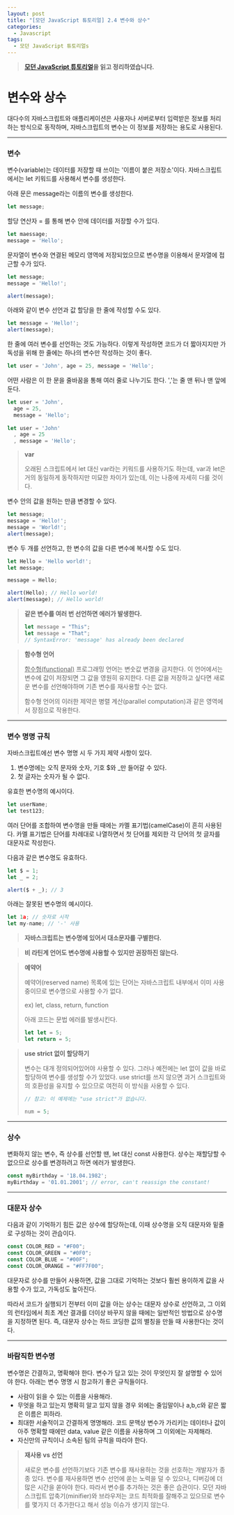 ```yaml
---
layout: post
title: "[모던 JavaScript 튜토리얼] 2.4 변수와 상수"
categories:
  - Javascript
tags:
  - 모던 JavaScript 튜토리얼s
---
```


> **[모던 JavaScript 튜토리얼](https://ko.javascript.info/)을 읽고 정리하였습니다.**

# 변수와 상수

대다수의 자바스크립트와 애플리케이션은 사용자나 서버로부터 입력받은 정보를 처리하는 방식으로 동작하며, 자바스크립트의 변수는 이 정보를 저장하는 용도로 사용된다.

___

### 변수

변수(variable)는 데이터를 저장할 때 쓰이는 '이름이 붙은 저장소'이다. 자바스크립트에서는 let 키워드를 사용해서 변수를 생성한다.

아래 문은 message라는 이름의 변수를 생성한다. 

```javascript
let message;
```

할당 연산자 = 를 통해 변수 안에 데이터를 저장할 수가 있다.

```javascript
let maessage;
message = 'Hello';
```

문자열이 변수와 연결된 메모리 영역에 저장되었으므로 변수명을 이용해서 문자열에 접근할 수가 있다.

```javascript
let message;
message = 'Hello!';

alert(message);
```

아래와 같이 변수 선언과 값 할당을 한 줄에 작성할 수도 있다.

```javascript
let message = 'Hello!'; 
alert(message);
```

한 줄에 여러 변수를 선언하는 것도 가능하다. 이렇게 작성하면 코드가 더 짧아지지만 가독성을 위해 한 줄에는 하나의 변수만 작성하는 것이 좋다.

```javascript
let user = 'John', age = 25, message = 'Hello';
```

어떤 사람은 이 한 문을 줄바꿈을 통해 여러 줄로 나누기도 한다. ','는 줄 맨 뒤나 맨 앞에 둔다.

```javascript
let user = 'John',
  age = 25,
  message = 'Hello';
  
let user = 'John'
  , age = 25
  , message = 'Hello';
```

> **var**
>
> 오래된 스크립트에서 let 대신 var라는 키워드를 사용하기도 하는데, var과 let은 거의 동일하게 동작하지만 미묘한 차이가 있는데, 이는 나중에 자세히 다룰 것이다.

변수 안의 값을 원하는 만큼 변경할 수 있다.

```javascript
let message;
message = 'Hello!';
message = 'World!';
alert(message);
```

변수 두 개를 선언하고, 한 변수의 값을 다른 변수에 복사할 수도 있다.

```javascript
let Hello = 'Hello world!';
let message;

message = Hello;

alert(Hello); // Hello world!
alert(message); // Hello world!
```

>**같은 변수를 여러 번 선언하면 에러가 발생한다.**
>
>```javascript
>let message = "This";
>let message = "That"; 
>// SyntaxError: 'message' has already been declared
>```

>**함수형 언어**
>
><u>함수형(functional)</u> 프로그래밍 언어는 변숫값 변경을 금지한다. 이 언어에서는 변수에 값이 저장되면 그 값을 영원히 유지한다. 다른 값을 저장하고 싶다면 새로운 변수를 선언해야하며 기존 변수를 재사용할 수는 없다.
>
>함수형 언어의 이러한 제약은 병렬 계산(parallel computation)과 같은 영역에서 장점으로 작용한다. 

___

### 변수 명명 규칙

자바스크립트에선 변수 명명 시 두 가지 제약 사항이 있다.

1. 변수명에는 오직 문자와 숫자, 기호 $와 _만 들어갈 수 있다.
2. 첫 글자는 숫자가 될 수 없다.

유효한 변수명의 예시이다.

```javascript
let userName;
let test123;
```

여러 단어를 조합하여 변수명을 만들 때에는 카멜 표기법(camelCase)이 흔히 사용된다. 카멜 표기법은 단어를 차례대로 나열하면서 첫 단어를 제외한 각 단어의 첫 글자를 대문자로 작성한다.

다음과 같은 변수명도 유효하다.

```javascript
let $ = 1; 
let _ = 2; 

alert($ + _); // 3
```

아래는 잘못된 변수명의 예시이다.

```javascript
let 1a; // 숫자로 시작
let my-name; // '-' 사용
```

> **자바스크립트는 변수명에 있어서 대소문자를 구별한다.**

> **비 라틴계 언어도 변수명에 사용할 수 있지만 권장하진 않는다.**

> **예약어**
>
> 예약어(reserved name) 목록에 있는 단어는 자바스크립트 내부에서 이미 사용중이므로 변수명으로 사용할 수가 없다.
>
> ex) let, class, return, function
>
> 아래 코드는 문법 에러를 발생시킨다.
>
> ```javascript
> let let = 5;
> let return = 5;
> ```

> **use strict 없이 할당하기**
>
>변수는 대개 정의되어있어야 사용할 수 있다. 그러나 예전에는 let 없이 값을 바로 할당하여 변수를 생성할 수가 있었다. use strict를 쓰지 않으면 과거 스크립트와의 호환성을 유지할 수 있으므로 여전히 이 방식을 사용할 수 있다.
>
>```javascript
>// 참고: 이 예제에는 "use strict"가 없습니다.
>
>num = 5;
>```

___

### 상수

변화하지 않는 변수, 즉 상수를 선언할 땐, let 대신 const 사용한다. 상수는 재할당할 수 없으므로 상수를 변경하려고 하면 에러가 발생한다.

```javascript
const myBirthday = '18.04.1982';
myBirthday = '01.01.2001'; // error, can't reassign the constant!
```

___

### 대문자 상수

 다음과 같이 기억하기 힘든 값은 상수에 할당하는데, 이때 상수명을 오직 대문자와 밑줄로 구성하는 것이 관습이다. 

```javascript
const COLOR_RED = "#F00";
const COLOR_GREEN = "#0F0";
const COLOR_BLUE = "#00F";
const COLOR_ORANGE = "#FF7F00";
```

대문자로 상수를 만들어 사용하면, 값을 그대로 기억하는 것보다 훨씬 용이하게 값을 사용할 수가 있고, 가독성도 높아진다.

따라서 코드가 실행되기 전부터 이미 값을 아는 상수는 대문자 상수로 선언하고, 그 이외의 런타임에서 최초 계산 결과를 더이상 바꾸지 않을 때에는 일반적인 방법으로 상수명을 지정하면 된다. 즉, 대문자 상수는 하드 코딩한 값의 별칭을 만들 때 사용한다는 것이다.

___

### 바람직한 변수명

변수명은 간결하고, 명확해야 한다. 변수가 담고 있는 것이 무엇인지 잘 설명할 수 있어야 한다. 아래는 변수 명명 시 참고하기 좋은 규칙들이다.

-  사람이 읽을 수 있는 이름을 사용해라.
- 무엇을 하고 있는지 명확히 알고 있지 않을 경우 외에는 줄임말이나 a,b,c와 같은 짧은 이름은 피하라.
- 최대한 서술적이고 간결하게 명명해라. 코드 문맥상 변수가 가리키는 데이터나 값이 아주 명확할 때에만 data, value 같은 이름을 사용하며 그 이외에는 자제해라.
- 자신만의 규칙이나 소속된 팀의 규칙을 따라야 한다. 

> **재사용 vs 선언**
>
> 새로운 변수를 선언하기보다 기존 변수를 재사용하는 것을 선호하는 개발자가 종종 있다. 변수를 재사용하면 변수 선언에 쏟는 노력을 덜 수 있으나, 디버깅에 더 많은 시간을 쏟아야 한다. 따라서 변수를 추가하는 것은 좋은 습관이다. 모던 자바스크립트 압축기(minifier)와 브라우저는 코드 최적화를 잘해주고 있으므로 변수를 몇가지 더 추가한다고 해서 성능 이슈가 생기지 않는다.